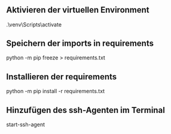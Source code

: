 # 

## Aktivieren der virtuellen Environment
 .\venv\Scripts\activate

 ## Speichern der imports in requirements
 python -m pip freeze > requirements.txt

 ## Installieren der requirements
 python -m pip install -r requirements.txt

 ## Hinzufügen des ssh-Agenten im Terminal
 start-ssh-agent